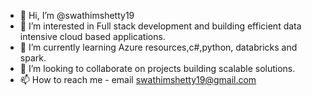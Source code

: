 - 👋 Hi, I’m @swathimshetty19
- 👀 I’m interested in Full stack development and building efficient data intensive cloud based applications.
- 🌱 I’m currently learning Azure resources,c#,python, databricks and spark.
- 💞️ I’m looking to collaborate on projects building scalable solutions.
- 📫 How to reach me - email swathimshetty19@gmail.com

<!---
swathimshetty19/swathimshetty19 is a ✨ special ✨ repository because its `README.md` (this file) appears on your GitHub profile.
You can click the Preview link to take a look at your changes.
--->
